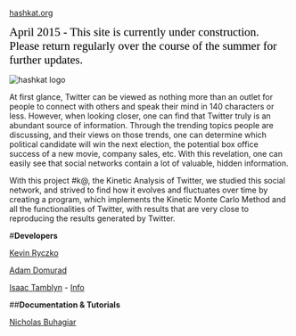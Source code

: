 [hashkat.org](http://hashkat.org)

<span style="color:black; font-family:Georgia; font-size:1.5em;">April 2015 - This site is currently under construction. Please return regularly over the course of the summer for further updates. </span>

![hashkat logo](/img/Logo.png "#k@")

At first glance, Twitter can be viewed as nothing more than an outlet for people to connect with others and speak their mind in 140 characters or less. However, when looking closer, one can find that Twitter truly is an abundant source of information.
Through the trending topics people are discussing, and their views on those trends, one can determine which political candidate will win the next election, the potential box office success of a new movie, company sales, etc.
With this revelation, one can easily see that social networks contain a lot of valuable, hidden information.

With this project #k@, the Kinetic Analysis of Twitter, we studied this social network, and strived to find how it evolves and fluctuates over time by creating a program,
which implements the Kinetic Monte Carlo Method and all the functionalities of Twitter,  with results that are very close to reproducing the results generated by Twitter.

#**Developers**

[Kevin Ryczko](https://github.com/kryczko)

[Adam Domurad](https://github.com/ludamad)

[Isaac Tamblyn](https://github.com/itamblyn) - [Info](http://faculty.uoit.ca/itamblyn/)

##**Documentation & Tutorials**

[Nicholas Buhagiar](https://github.com/nbuhagiar)

